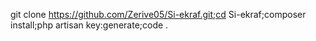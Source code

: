 git clone https://github.com/Zerive05/Si-ekraf.git;cd Si-ekraf;composer install;php artisan key:generate;code .
